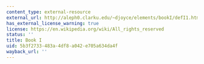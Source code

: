 ```yaml
---
content_type: external-resource
external_url: http://aleph0.clarku.edu/~djoyce/elements/bookI/defI1.html
has_external_license_warning: true
license: https://en.wikipedia.org/wiki/All_rights_reserved
status: ''
title: Book I
uid: 5b3f2733-483a-4df8-a042-e705a634da4f
wayback_url: ''
---
```

